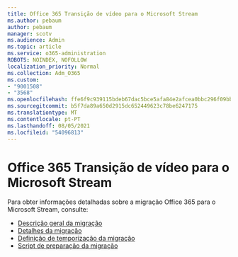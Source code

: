 ```yaml
---
title: Office 365 Transição de vídeo para o Microsoft Stream
ms.author: pebaum
author: pebaum
manager: scotv
ms.audience: Admin
ms.topic: article
ms.service: o365-administration
ROBOTS: NOINDEX, NOFOLLOW
localization_priority: Normal
ms.collection: Adm_O365
ms.custom:
- "9001508"
- "3568"
ms.openlocfilehash: ffe6f9c939115bdeb67dac5bce5afa84e2afcea0bbc296f09bbe7b15eebf282d
ms.sourcegitcommit: b5f7da89a650d2915dc652449623c78be6247175
ms.translationtype: MT
ms.contentlocale: pt-PT
ms.lasthandoff: 08/05/2021
ms.locfileid: "54096813"
---
```

# <a name="office-365-video-transition-to-microsoft-stream"></a>Office 365 Transição de vídeo para o Microsoft Stream

Para obter informações detalhadas sobre a migração Office 365 para o Microsoft Stream, consulte:

- [Descrição geral da migração](https://docs.microsoft.com/stream/migrate-from-office-365)
- [Detalhes da migração](https://docs.microsoft.com/stream/migration-experience)
- [Definição de temporização da migração](https://docs.microsoft.com/stream/migration-o365video-timing-setting)
- [Script de preparação da migração](https://docs.microsoft.com/stream/migration-o365video-prep)
